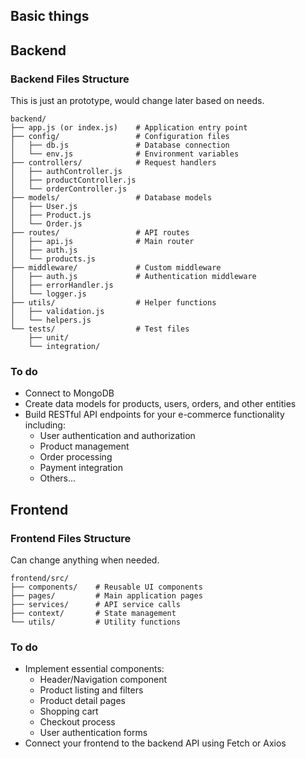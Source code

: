 ## Basic things
## **Backend**
### **Backend Files Structure**
This is just an prototype, would change later based on needs.
```
backend/
├── app.js (or index.js)    # Application entry point
├── config/                 # Configuration files
│   ├── db.js               # Database connection
│   └── env.js              # Environment variables
├── controllers/            # Request handlers
│   ├── authController.js
│   ├── productController.js
│   └── orderController.js
├── models/                 # Database models
│   ├── User.js
│   ├── Product.js
│   └── Order.js
├── routes/                 # API routes
│   ├── api.js              # Main router
│   ├── auth.js
│   └── products.js
├── middleware/             # Custom middleware
│   ├── auth.js             # Authentication middleware
│   ├── errorHandler.js
│   └── logger.js
├── utils/                  # Helper functions
│   ├── validation.js
│   └── helpers.js
└── tests/                  # Test files
    ├── unit/
    └── integration/

```
### **To do**
- Connect to MongoDB
- Create data models for products, users, orders, and other entities
- Build RESTful API endpoints for your e-commerce functionality including:
    - User authentication and authorization
    - Product management
    - Order processing
    - Payment integration
    - Others...
## Frontend
### Frontend Files Structure
Can change anything when needed.
```
frontend/src/
├── components/    # Reusable UI components
├── pages/         # Main application pages
├── services/      # API service calls
├── context/       # State management
└── utils/         # Utility functions
```
### **To do**
- Implement essential components:
    - Header/Navigation component
    - Product listing and filters
    - Product detail pages
    - Shopping cart
    - Checkout process
    - User authentication forms
- Connect your frontend to the backend API using Fetch or Axios